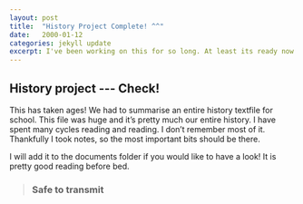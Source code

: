 ```yaml
---
layout: post
title:  "History Project Complete! ^^"
date:   2000-01-12
categories: jekyll update
excerpt: I've been working on this for so long. At least its ready now.
---
```

## History project --- Check!
This has taken ages! We had to summarise an entire history textfile for school. This file was huge and it’s pretty much our entire history. I have spent many cycles reading and reading. I don’t remember most of it. Thankfully I took notes, so the most important bits should be there.

I will add it to the documents folder if you would like to have a look! It is pretty good reading before bed.

> ### Safe to transmit